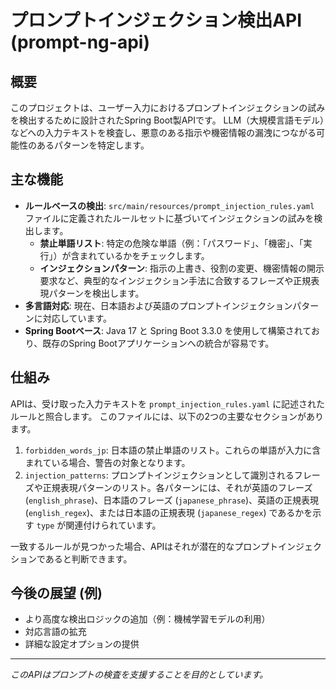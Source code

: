 # プロンプトインジェクション検出API (prompt-ng-api)

## 概要

このプロジェクトは、ユーザー入力におけるプロンプトインジェクションの試みを検出するために設計されたSpring Boot製APIです。
LLM（大規模言語モデル）などへの入力テキストを検査し、悪意のある指示や機密情報の漏洩につながる可能性のあるパターンを特定します。

## 主な機能

*   **ルールベースの検出**: `src/main/resources/prompt_injection_rules.yaml` ファイルに定義されたルールセットに基づいてインジェクションの試みを検出します。
    *   **禁止単語リスト**: 特定の危険な単語（例：「パスワード」、「機密」、「実行」）が含まれているかをチェックします。
    *   **インジェクションパターン**: 指示の上書き、役割の変更、機密情報の開示要求など、典型的なインジェクション手法に合致するフレーズや正規表現パターンを検出します。
*   **多言語対応**: 現在、日本語および英語のプロンプトインジェクションパターンに対応しています。
*   **Spring Bootベース**: Java 17 と Spring Boot 3.3.0 を使用して構築されており、既存のSpring Bootアプリケーションへの統合が容易です。

## 仕組み

APIは、受け取った入力テキストを `prompt_injection_rules.yaml` に記述されたルールと照合します。
このファイルには、以下の2つの主要なセクションがあります。

1.  `forbidden_words_jp`: 日本語の禁止単語のリスト。これらの単語が入力に含まれている場合、警告の対象となります。
2.  `injection_patterns`: プロンプトインジェクションとして識別されるフレーズや正規表現パターンのリスト。各パターンには、それが英語のフレーズ (`english_phrase`)、日本語のフレーズ (`japanese_phrase`)、英語の正規表現 (`english_regex`)、または日本語の正規表現 (`japanese_regex`) であるかを示す `type` が関連付けられています。

一致するルールが見つかった場合、APIはそれが潜在的なプロンプトインジェクションであると判断できます。

## 今後の展望 (例)

*   より高度な検出ロジックの追加（例：機械学習モデルの利用）
*   対応言語の拡充
*   詳細な設定オプションの提供

---

*このAPIはプロンプトの検査を支援することを目的としています。*
